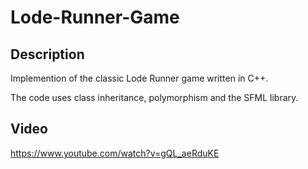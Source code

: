 # Lode-Runner-Game

## Description
Implemention of the classic Lode Runner game written in C++.

The code uses class inheritance, polymorphism and the SFML library.

## Video
https://www.youtube.com/watch?v=gQL_aeRduKE
